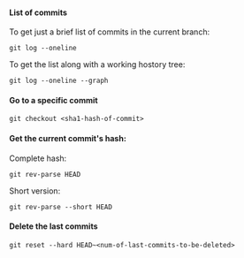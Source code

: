 

#### List of commits

To get just a brief list of commits in the current branch:
  
```
git log --oneline
```

To get the list along with a working hostory tree:

```
git log --oneline --graph
```

#### Go to a specific commit

```
git checkout <sha1-hash-of-commit>
```

#### Get the current commit's hash:

Complete hash:

```
git rev-parse HEAD
```

Short version:

```
git rev-parse --short HEAD
```

#### Delete the last commits

```
git reset --hard HEAD~<num-of-last-commits-to-be-deleted>
```